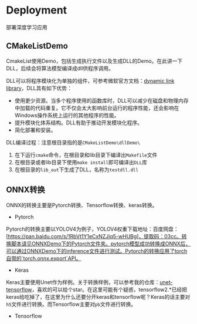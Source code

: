 # Deployment

部署深度学习应用


## CMakeListDemo

CmakeList使用Demo，包括生成执行文件以及生成DLL的Demo。在此讲一下DLL，后续会将算法模型编译成dll供程序调用。

DLL可以将程序模块化为单独的组件，可参考微软官方文档：[dynamic link library](https://docs.microsoft.com/zh-cn/troubleshoot/windows-client/deployment/dynamic-link-library)，DLL具有如下优势：

- 使用更少资源。当多个程序使用的函数库时，DLL可以减少在磁盘和物理内存中加载的代码重复。它不仅会太大影响前台运行的程序性能，还会影响在Windows操作系统上运行的其他程序的性能。
- 提升模块化体系结构。DLL有助于推动开发模块化程序。
- 简化部署和安装。

DLL编译过程：注意根目录指的是`CMakeListDemo\dllDemo\`
1. 在下运行`cmake`命令，在根目录和lib目录下编译出`Makefile`文件
2. 在根目录或者lib目录下使用`make install`即可编译出`DLL`库
3. 在根目录的`lib_out`下生成了DLL，名称为`testdll.dll`


## ONNX转换

ONNX的转换主要是Pytorch转换、Tensorflow转换、keras转换。

- Pytorch

Pytorch的转换主要以YOLOV4为例子，YOLOV4权重下载地址：百度网盘：[https://pan.baidu.com/s/1RbVt1Y1eCxNZJjq5-wHUBg]，提取码：03cc。转换脚本请见ONNXDemo下的Pytorch文件夹。pytorch模型成功转换成ONNX后，可以通过ONNXDemo下的inference文件进行测试。Pytorch的转换应用了torch自带的`torch.onnx.export`API。

- Keras

Keras主要使用Unet作为样例。关于转换样例，可以参考我的仓库：[unet-tensorflow](https://github.com/RyanCCC/unet-tensorflow)，喜欢的可以给个star。在这里可能有个疑惑，tensorflow2.*已经把keras给吃掉了，在这里为什么还要分开keras和tensorflow呢？Keras的话主要对`h5`文件进行转换。而Tensorflow主要对`pb`文件进行转换。



- Tensorflow

